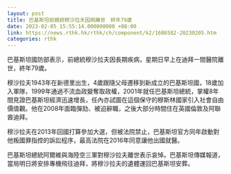 ```yaml
---
layout: post
title: 巴基斯坦前總統穆沙拉夫因病離世　終年79歲
date: 2023-02-05 15:55:14.000000000 +08:00
link: https://news.rthk.hk/rthk/ch/component/k2/1686582-20230205.htm
categories: rthk
---
```


巴基斯坦國防部表示，前總統穆沙拉夫因長期疾病，星期日早上在迪拜一間醫院離世，終年79歲。

穆沙拉夫1943年在新德里出生，4歲跟隨父母遷移到新成立的巴基斯坦國，18歲加入軍隊，1999年通過不流血政變奪取政權，2001年就任巴基斯坦總統，掌權8年間見證巴基斯坦經濟迅速增長，任內亦試圖在這個保守的穆斯林國家引入社會自由價值觀。他在2008年面臨彈劾、被迫辭職，之後大部分時間住在英國倫敦及阿聯酋迪拜。

穆沙拉夫在2013年回國打算參加大選，但被法院禁止，巴基斯坦官方同年啟動對他叛國罪指控的訴訟程序，最高法院在2016年同意讓他出國就醫。

巴基斯坦總統阿爾維與海陸空三軍對穆沙拉夫離世表示哀悼。巴基斯坦傳媒報道，當局明日將安排專機飛往迪拜，將穆沙拉夫的遺體運回巴基斯坦安葬。
